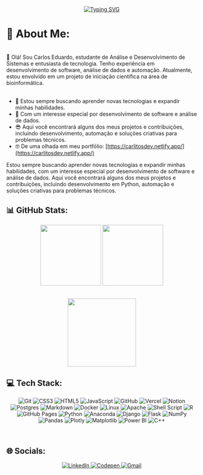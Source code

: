 <p align="center">
  <a href="https://git.io/typing-svg">
    <img src="https://readme-typing-svg.herokuapp.com?font=ubuntu&weight=700&size=33&duration=8000&pause=1000&color=01F700&center=true&vCenter=true&width=455&lines=Hello+World+%F0%9F%8C%8E+.+.+.;Welcome+to+my+GitHub+%3A)" alt="Typing SVG" />
  </a>

# 💫 About Me:

<br/>
👋 Olá! Sou Carlos Eduardo, estudante de Análise e Desenvolvimento de Sistemas e entusiasta de tecnologia. Tenho experiência em desenvolvimento de software, análise de dados e automação. Atualmente, estou envolvido em um projeto de iniciação científica na área de bioinformática.
<br/>
<br/>

- 🌱 Estou sempre buscando aprender novas tecnologias e expandir minhas habilidades.
- 📓 Com um interesse especial por desenvolvimento de software e análise de dados.
- 😎 Aqui você encontrará alguns dos meus projetos e contribuições, incluindo desenvolvimento, automação e soluções criativas para problemas técnicos.
- 🤓 De uma olhada em meu portfólio: [https://carlitosdev.netlify.app/](https://carlitosdev.netlify.app/)

Estou sempre buscando aprender novas tecnologias e expandir minhas habilidades, com um interesse especial por desenvolvimento de software e análise de dados. Aqui você encontrará alguns dos meus projetos e contribuições, incluindo desenvolvimento em Python, automação e soluções criativas para problemas técnicos.
<br/>

## 📊 GitHub Stats:

<div align="center">
    <img height="160em" src="https://github-readme-streak-stats.herokuapp.com/?user=carlitos9087&theme=blue-green&hide_border=false"/>
    <img height="160em" src="https://github-readme-stats.vercel.app/api?username=carlitos9087&theme=blue-green&hide_border=false&include_all_commits=false&count_private=false"/>
</div><br/>

<p align="center">
  <img height="180em" src="https://github-readme-stats.vercel.app/api/top-langs/?username=carlitos9087&theme=blue-green&hide_border=false&include_all_commits=false&count_private=false&layout=compact">
</p>

## 💻 Tech Stack:

<p align="center">
  <img alt="Git" src="https://img.shields.io/badge/git%20-%23F05033.svg?&style=for-the-badge&logo=git&logoColor=white"/>
  <img alt="CSS3" src="https://img.shields.io/badge/CSS3-1572B6?style=for-the-badge&logo=css3&logoColor=white">
  <img alt="HTML5" src="https://img.shields.io/badge/HTML5-E34F26?style=for-the-badge&logo=html5&logoColor=white">
  <img alt="JavaScript" src="https://img.shields.io/badge/JavaScript-F7DF1E?style=for-the-badge&logo=javascript&logoColor=black">
  <img alt="GitHub" src="https://img.shields.io/badge/GitHub-100000?style=for-the-badge&logo=github&logoColor=white">
  <img alt="Vercel" src="https://img.shields.io/badge/vercel%20-%23000000.svg?&style=for-the-badge&logo=vercel&logoColor=white"/>
   <img alt="Notion" src="https://img.shields.io/badge/Notion-%23000000.svg?style=for-the-badge&logo=notion&logoColor=white">
  <img alt="Postgres" src="https://img.shields.io/badge/postgres-%23316192.svg?&style=for-the-badge&logo=postgresql&logoColor=white"/>
  <img alt="Markdown" src="https://img.shields.io/badge/markdown-%23000000.svg?&style=for-the-badge&logo=markdown&logoColor=white"/>
  <img alt="Docker" src="https://img.shields.io/badge/Docker-2496ED?style=for-the-badge&logo=docker&logoColor=white">
  <img alt="Linux" src="https://img.shields.io/badge/Linux-E34F26?style=for-the-badge&logo=linux&logoColor=black">
  <img alt="Apache" src="https://img.shields.io/badge/apache-%23D42029.svg?style=for-the-badge&logo=apache&logoColor=white">
  <img alt="Shell Script" src="https://img.shields.io/badge/shell_script-%23121011.svg?style=for-the-badge&logo=gnu-bash&logoColor=white">
  <img alt="R" src="https://img.shields.io/badge/r-%23276DC3.svg?style=for-the-badge&logo=r&logoColor=white">
  <img alt="GitHub Pages" src="https://img.shields.io/badge/github%20pages-121013?style=for-the-badge&logo=github&logoColor=white">
   <img alt="Python" src="https://img.shields.io/badge/python-3670A0?style=for-the-badge&logo=python&logoColor=ffdd54">
  <img alt="Anaconda" src="https://img.shields.io/badge/Anaconda-%2344A833.svg?style=for-the-badge&logo=anaconda&logoColor=white">
  <img alt="Django" src="https://img.shields.io/badge/django-%23092E20.svg?style=for-the-badge&logo=django&logoColor=white">
  <img alt="Flask" src="https://img.shields.io/badge/flask-%23000.svg?style=for-the-badge&logo=flask&logoColor=white">
  <img alt="NumPy" src="https://img.shields.io/badge/numpy-%23013243.svg?style=for-the-badge&logo=numpy&logoColor=white">
  <img alt="Pandas" src="https://img.shields.io/badge/pandas-%23150458.svg?style=for-the-badge&logo=pandas&logoColor=white">
  <img alt="Plotly" src="https://img.shields.io/badge/Plotly-%233F4F75.svg?style=for-the-badge&logo=plotly&logoColor=white">
  <img alt="Matplotlib" src="https://img.shields.io/badge/Matplotlib-%23ffffff.svg?style=for-the-badge&logo=Matplotlib&logoColor=black">
  <img alt="Power BI" src="https://img.shields.io/badge/power_bi-F2C811?style=for-the-badge&logo=powerbi&logoColor=black">
  <img alt="C++" src="https://img.shields.io/badge/c++-%2300599C.svg?style=for-the-badge&logo=c%2B%2B&logoColor=white">
</p>


<br>

## 🌐 Socials:

<div align="center">
    <a href="https://linkedin.com/in/carlos9087">
        <img src="https://img.shields.io/badge/LinkedIn-%230077B5.svg?logo=linkedin&logoColor=white" alt="LinkedIn">
    </a>
    <a href="https://codepen.io/Carlitos9087">
        <img src="https://img.shields.io/badge/Codepen-000000?style=for-the-badge&logo=codepen&logoColor=white" alt="Codepen">
    </a>
    <a href="mailto:carlosgomes9067@gmail.com">
        <img src="https://img.shields.io/twitter/url?label=email&logo=gmail&style=social&url=http%3A%2F%2Fmailto%3Astephanyn7%40gmail.com" alt="Gmail">
    </a>
</div>


<!-- Proudly created with GPRM ( https://gprm.itsvg.in ) -->
